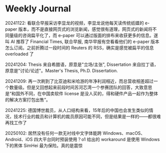 # Weekly Journal


20241122: 看联合早报采访李显龙的视频，李显龙说他每天读传统纸媒的 e-paper 版本，而不是直接网页式的浏览新闻，感觉很有道理，网页式的新闻将不同量级的咨询扁平化了，而 e-paper 可以通过版面的排布来收获更多的信息。遂叫 AI 推荐了 Financial Times, 联合早报, 南华早报有空看看他们的 e-paper 版本怎么订阅。之前折腾过一段时间的 Reuters 的 RSS，确实是感觉被扁平的信息 overloaded 了

20241204: Thesis 来自希腊语，原意是"立场/主张", Dissertation 来自拉丁语，原意是"讨论/论述"。Master's Thesis, Ph.D. Dissertation.

20241209: 再一次刷到了比亚迪和米哈游的年净利润相近，而总营收相差超过一个数量级。但是又回想起来前段时间苏河芯湾一个参赛团队的回答，大致意思是“和国外不同，在中国卖软件 license 是没人买的，得和硬件产品一起作为整体的解决方案打包出售”。

20241225: 德国博世裁员，从人口结构来看，15年后的中国也会发生类似的情况，技术行业的裁员和计算机的裁员原因可能不同，但是结果是一样的——都很难再找工作了

20250102: 居然没有任何一款无衬线中文字体能跨 Windows、macOS、Android、iOS 四大平台同时预装使用？o1 给出的 workaround 是使用 Windows 下的黑体 SimHei 最为保险。真的是震惊

